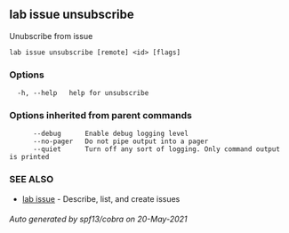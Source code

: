 ## lab issue unsubscribe

Unubscribe from issue

```
lab issue unsubscribe [remote] <id> [flags]
```

### Options

```
  -h, --help   help for unsubscribe
```

### Options inherited from parent commands

```
      --debug      Enable debug logging level
      --no-pager   Do not pipe output into a pager
      --quiet      Turn off any sort of logging. Only command output is printed
```

### SEE ALSO

* [lab issue](lab_issue.md)	 - Describe, list, and create issues

###### Auto generated by spf13/cobra on 20-May-2021
